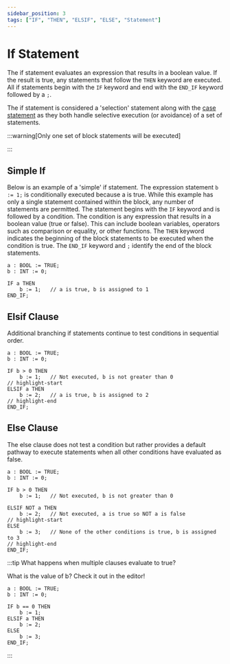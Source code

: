 ```yaml
---
sidebar_position: 3
tags: ["IF", "THEN", "ELSIF", "ELSE", "Statement"]
---
```


# If Statement

The if statement evaluates an expression that results in a boolean value. If the result is true, any statements that follow the `THEN` keyword are executed. All if statements begin with the `IF` keyword and end with the `END_IF` keyword followed by a `;`.

The if statement is considered a 'selection' statement along with the [case statement](./case-statement.md) as they both handle selective execution (or avoidance) of a set of statements.

:::warning[Only one set of block statements will be executed]

:::

## Simple If

Below is an example of a 'simple' if statement. The expression statement `b := 1;` is conditionally executed because a is true. While this example has only a single statement contained within the block, any number of statements are permitted. The statement begins with the `IF` keyword and is followed by a condition. The condition is any expression that results in a boolean value (true or false). This can include boolean variables, operators such as comparison or equality, or other functions. The `THEN` keyword indicates the beginning of the block statements to be executed when the condition is true. The `END_IF` keyword and `;` identify the end of the block statements.

```iecst
a : BOOL := TRUE;
b : INT := 0;

IF a THEN
    b := 1;   // a is true, b is assigned to 1
END_IF;
```

## Elsif Clause

Additional branching if statements continue to test conditions in sequential order.

```iecst
a : BOOL := TRUE;
b : INT := 0;

IF b > 0 THEN
    b := 1;   // Not executed, b is not greater than 0
// highlight-start
ELSIF a THEN
    b := 2;   // a is true, b is assigned to 2
// highlight-end
END_IF;
```

## Else Clause

The else clause does not test a condition but rather provides a default pathway to execute statements when all other conditions have evaluated as false.

```iecst
a : BOOL := TRUE;
b : INT := 0;

IF b > 0 THEN
    b := 1;   // Not executed, b is not greater than 0

ELSIF NOT a THEN
    b := 2;   // Not executed, a is true so NOT a is false
// highlight-start
ELSE
    b := 3;   // None of the other conditions is true, b is assigned to 3
// highlight-end
END_IF;
```

:::tip What happens when multiple clauses evaluate to true?

What is the value of b? Check it out in the editor!

```iecst
a : BOOL := TRUE;
b : INT := 0;

IF b == 0 THEN
    b := 1;
ELSIF a THEN
    b := 2;
ELSE
    b := 3;
END_IF;
```

:::
